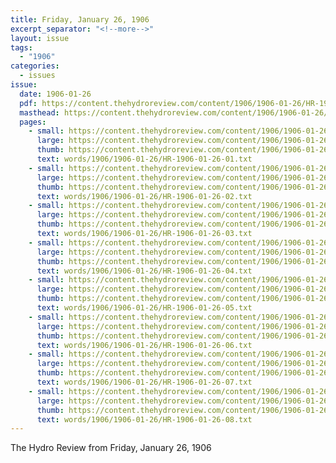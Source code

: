 ```yaml
---
title: Friday, January 26, 1906
excerpt_separator: "<!--more-->"
layout: issue
tags:
  - "1906"
categories:
  - issues
issue:
  date: 1906-01-26
  pdf: https://content.thehydroreview.com/content/1906/1906-01-26/HR-1906-01-26.pdf
  masthead: https://content.thehydroreview.com/content/1906/1906-01-26/masthead/HR-1906-01-26.jpg
  pages:
    - small: https://content.thehydroreview.com/content/1906/1906-01-26/small/HR-1906-01-26-01.jpg
      large: https://content.thehydroreview.com/content/1906/1906-01-26/large/HR-1906-01-26-01.jpg
      thumb: https://content.thehydroreview.com/content/1906/1906-01-26/thumbnails/HR-1906-01-26-01.jpg
      text: words/1906/1906-01-26/HR-1906-01-26-01.txt
    - small: https://content.thehydroreview.com/content/1906/1906-01-26/small/HR-1906-01-26-02.jpg
      large: https://content.thehydroreview.com/content/1906/1906-01-26/large/HR-1906-01-26-02.jpg
      thumb: https://content.thehydroreview.com/content/1906/1906-01-26/thumbnails/HR-1906-01-26-02.jpg
      text: words/1906/1906-01-26/HR-1906-01-26-02.txt
    - small: https://content.thehydroreview.com/content/1906/1906-01-26/small/HR-1906-01-26-03.jpg
      large: https://content.thehydroreview.com/content/1906/1906-01-26/large/HR-1906-01-26-03.jpg
      thumb: https://content.thehydroreview.com/content/1906/1906-01-26/thumbnails/HR-1906-01-26-03.jpg
      text: words/1906/1906-01-26/HR-1906-01-26-03.txt
    - small: https://content.thehydroreview.com/content/1906/1906-01-26/small/HR-1906-01-26-04.jpg
      large: https://content.thehydroreview.com/content/1906/1906-01-26/large/HR-1906-01-26-04.jpg
      thumb: https://content.thehydroreview.com/content/1906/1906-01-26/thumbnails/HR-1906-01-26-04.jpg
      text: words/1906/1906-01-26/HR-1906-01-26-04.txt
    - small: https://content.thehydroreview.com/content/1906/1906-01-26/small/HR-1906-01-26-05.jpg
      large: https://content.thehydroreview.com/content/1906/1906-01-26/large/HR-1906-01-26-05.jpg
      thumb: https://content.thehydroreview.com/content/1906/1906-01-26/thumbnails/HR-1906-01-26-05.jpg
      text: words/1906/1906-01-26/HR-1906-01-26-05.txt
    - small: https://content.thehydroreview.com/content/1906/1906-01-26/small/HR-1906-01-26-06.jpg
      large: https://content.thehydroreview.com/content/1906/1906-01-26/large/HR-1906-01-26-06.jpg
      thumb: https://content.thehydroreview.com/content/1906/1906-01-26/thumbnails/HR-1906-01-26-06.jpg
      text: words/1906/1906-01-26/HR-1906-01-26-06.txt
    - small: https://content.thehydroreview.com/content/1906/1906-01-26/small/HR-1906-01-26-07.jpg
      large: https://content.thehydroreview.com/content/1906/1906-01-26/large/HR-1906-01-26-07.jpg
      thumb: https://content.thehydroreview.com/content/1906/1906-01-26/thumbnails/HR-1906-01-26-07.jpg
      text: words/1906/1906-01-26/HR-1906-01-26-07.txt
    - small: https://content.thehydroreview.com/content/1906/1906-01-26/small/HR-1906-01-26-08.jpg
      large: https://content.thehydroreview.com/content/1906/1906-01-26/large/HR-1906-01-26-08.jpg
      thumb: https://content.thehydroreview.com/content/1906/1906-01-26/thumbnails/HR-1906-01-26-08.jpg
      text: words/1906/1906-01-26/HR-1906-01-26-08.txt
---
```


The Hydro Review from Friday, January 26, 1906

<!--more-->


